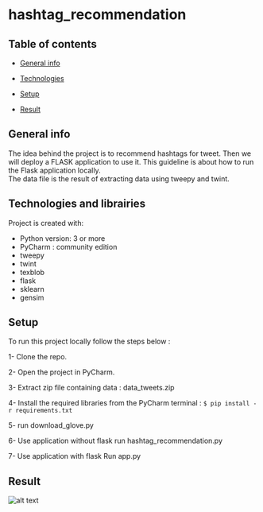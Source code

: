 # hashtag_recommendation
## Table of contents
* [General info](#general-info)

* [Technologies](#Technologies)

* [Setup](#setup)

* [Result](#Result)

## General info
The idea behind the project is to recommend hashtags for tweet. 
Then we will deploy a FLASK application to use it. 
This guideline is about how to run the Flask application locally.  
The data file is the result of extracting data using tweepy and twint.


## Technologies and librairies

Project is created with:
* Python version: 3 or more
* PyCharm : community edition
* tweepy
* twint
* texblob
* flask
* sklearn
* gensim

## Setup 

To run this project locally follow the steps below : 

1- Clone the repo.

2- Open the project in PyCharm.

3- Extract zip file containing data : data_tweets.zip

4- Install the required libraries from the PyCharm terminal : ``` $ pip install -r requirements.txt ```

5- run download_glove.py

6- Use application without flask run hashtag_recommendation.py

7- Use application with flask Run app.py

## Result 

![alt text](https://user-images.githubusercontent.com/77112759/105642880-cb0d2200-5e8c-11eb-92ec-a609707da3f6.png)

